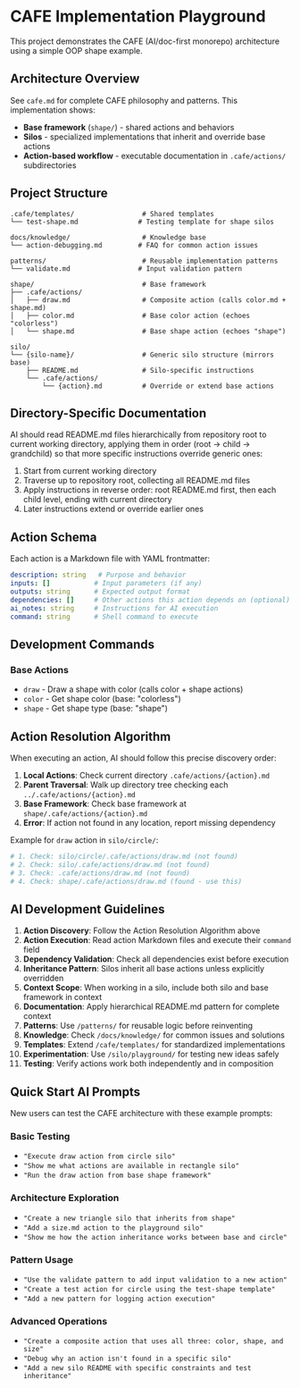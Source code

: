 # CAFE Implementation Playground

This project demonstrates the CAFE (AI/doc-first monorepo) architecture using a simple OOP shape example.

## Architecture Overview

See `cafe.md` for complete CAFE philosophy and patterns. This implementation shows:

- **Base framework** (`shape/`) - shared actions and behaviors
- **Silos** - specialized implementations that inherit and override base actions
- **Action-based workflow** - executable documentation in `.cafe/actions/` subdirectories

## Project Structure

```
.cafe/templates/                 # Shared templates
└── test-shape.md               # Testing template for shape silos

docs/knowledge/                  # Knowledge base
└── action-debugging.md         # FAQ for common action issues

patterns/                        # Reusable implementation patterns
└── validate.md                 # Input validation pattern

shape/                           # Base framework
├── .cafe/actions/
│   ├── draw.md                  # Composite action (calls color.md + shape.md)
│   ├── color.md                 # Base color action (echoes "colorless")
│   └── shape.md                 # Base shape action (echoes "shape")

silo/
└── {silo-name}/                 # Generic silo structure (mirrors base)
    ├── README.md                # Silo-specific instructions
    └── .cafe/actions/
        └── {action}.md          # Override or extend base actions
```

## Directory-Specific Documentation

AI should read README.md files hierarchically from repository root to current working directory, applying them in order (root → child → grandchild) so that more specific instructions override generic ones:

1. Start from current working directory
2. Traverse up to repository root, collecting all README.md files
3. Apply instructions in reverse order: root README.md first, then each child level, ending with current directory
4. Later instructions extend or override earlier ones

## Action Schema

Each action is a Markdown file with YAML frontmatter:

```yaml
description: string   # Purpose and behavior
inputs: []           # Input parameters (if any)
outputs: string      # Expected output format
dependencies: []     # Other actions this action depends on (optional)
ai_notes: string     # Instructions for AI execution
command: string      # Shell command to execute
```

## Development Commands

### Base Actions
- `draw` - Draw a shape with color (calls color + shape actions)
- `color` - Get shape color (base: "colorless")  
- `shape` - Get shape type (base: "shape")

## Action Resolution Algorithm

When executing an action, AI should follow this precise discovery order:

1. **Local Actions**: Check current directory `.cafe/actions/{action}.md`
2. **Parent Traversal**: Walk up directory tree checking each `../.cafe/actions/{action}.md`
3. **Base Framework**: Check base framework at `shape/.cafe/actions/{action}.md`
4. **Error**: If action not found in any location, report missing dependency

Example for `draw` action in `silo/circle/`:
```bash
# 1. Check: silo/circle/.cafe/actions/draw.md (not found)
# 2. Check: silo/.cafe/actions/draw.md (not found) 
# 3. Check: .cafe/actions/draw.md (not found)
# 4. Check: shape/.cafe/actions/draw.md (found - use this)
```

## AI Development Guidelines

1. **Action Discovery**: Follow the Action Resolution Algorithm above
2. **Action Execution**: Read action Markdown files and execute their `command` field
3. **Dependency Validation**: Check all dependencies exist before execution
4. **Inheritance Pattern**: Silos inherit all base actions unless explicitly overridden
5. **Context Scope**: When working in a silo, include both silo and base framework in context
6. **Documentation**: Apply hierarchical README.md pattern for complete context
7. **Patterns**: Use `/patterns/` for reusable logic before reinventing
8. **Knowledge**: Check `/docs/knowledge/` for common issues and solutions
9. **Templates**: Extend `/cafe/templates/` for standardized implementations
10. **Experimentation**: Use `/silo/playground/` for testing new ideas safely
11. **Testing**: Verify actions work both independently and in composition

## Quick Start AI Prompts

New users can test the CAFE architecture with these example prompts:

### Basic Testing
- `"Execute draw action from circle silo"`
- `"Show me what actions are available in rectangle silo"`
- `"Run the draw action from base shape framework"`

### Architecture Exploration
- `"Create a new triangle silo that inherits from shape"`
- `"Add a size.md action to the playground silo"`
- `"Show me how the action inheritance works between base and circle"`

### Pattern Usage
- `"Use the validate pattern to add input validation to a new action"`
- `"Create a test action for circle using the test-shape template"`
- `"Add a new pattern for logging action execution"`

### Advanced Operations
- `"Create a composite action that uses all three: color, shape, and size"`
- `"Debug why an action isn't found in a specific silo"`
- `"Add a new silo README with specific constraints and test inheritance"`
